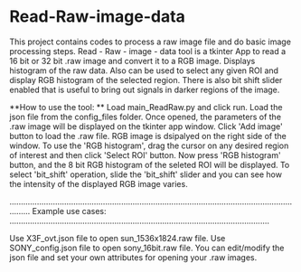 # Read-Raw-image-data
This  project contains codes to process a raw image file and do basic image processing steps.
Read - Raw - image - data tool is a tkinter App to read a  16 bit or 32 bit .raw image and convert it to a RGB image.
Displays histogram of the raw data.
Also can be used to select any given ROI and display RGB histogram of the selected region.
There is also bit shift slider enabled that is useful to bring out signals in darker regions of the image.

**How to use the tool: **
Load main_ReadRaw.py and click run.
Load the json file from the config_files folder.
Once opened, the parameters of the .raw image will be displayed on the tkinter app window.
Click 'Add image' button to load the .raw file.
RGB image is dsipalyed on the right side of the window.
To use the 'RGB histogram', drag the cursor on any desired region of interest and then click 'Select ROI' button. 
Now press 'RGB histogram' button, and the 8 bit RGB histogram of the seleted ROI will be displayed.
To select 'bit_shift' operation, slide the 'bit_shift' slider and you can see how the intensity of the displayed RGB image varies.

.....................................................................................................................................
Example use cases: ..................................................................................................................

Use X3F_ovt.json file to open sun_1536x1824.raw file.
Use SONY_config.json file to open sony_16bit.raw file.
You can edit/modify the json file and set your own attributes for opening your .raw images.
